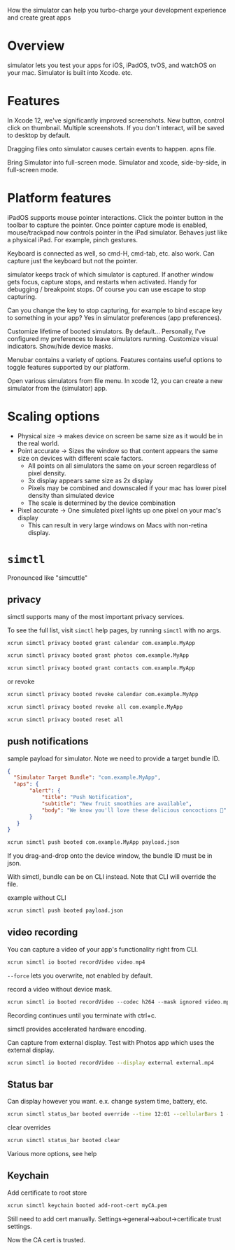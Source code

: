 How the simulator can help you turbo-charge your development experience and create great apps

# Overview
simulator lets you test your apps for iOS, iPadOS, tvOS, and watchOS on your mac.  Simulator is built into Xcode.  etc.

# Features
In Xcode 12, we've significantly improved screenshots.  New button, control click on thumbnail.  Multiple screenshots.  If you don't interact, will be saved to desktop by default.

Dragging files onto simulator causes certain events to happen.  apns file.  

Bring Simulator into full-screen mode.  Simulator and xcode, side-by-side, in full-screen mode.

# Platform features
iPadOS supports mouse pointer interactions.  Click the pointer button in the toolbar to capture the pointer.  Once pointer capture mode is enabled, mouse/trackpad now controls pointer in the iPad simulator.  Behaves just like a physical iPad.  For example, pinch gestures.

Keyboard is connected as well, so cmd-H, cmd-tab, etc. also work.  Can capture just the keyboard but not the pointer.  

simulator keeps track of which simulator is captured.  If another window gets focus, capture stops, and restarts when activated.  Handy for debugging / breakpoint stops.  Of course you can use escape to stop capturing.


Can you change the key to stop capturing, for example to bind escape key to something in your app?  Yes in simulator preferences (app preferences).

Customize lifetime of booted simulators.  By default... Personally, I've configured my preferences to leave simulators running.  Customize visual indicators.  Show/hide device masks.  

Menubar contains a variety of options.  Features contains useful options to toggle features supported by our platform.  

Open various simulators from file menu.  In xcode 12, you can create a new simulator from the (simulator) app.

# Scaling options
* Physical size -> makes device on screen be same size as it would be in the real world.  
* Point accurate -> Sizes the window so that content appears the same size on devices with different scale factors.  
	* All points on all simulators the same on your screen regardless of pixel density.
	* 3x display appears same size as 2x display
	*   Pixels may be combined and downscaled if your mac has lower pixel density than simulated device
	*   The scale is determined by the device combination
*   Pixel accurate -> One simulated pixel lights up one pixel on your mac's display
	*   This can result in very large windows on Macs with non-retina display.

# `simctl`
Pronounced like "simcuttle"
## privacy
simctl supports many of the most important privacy services.

To see the full list, visit `simctl` help pages, by running `simctl` with no args.

```sh
xcrun simctl privacy booted grant calendar com.example.MyApp

xcrun simctl privacy booted grant photos com.example.MyApp

xcrun simctl privacy booted grant contacts com.example.MyApp
```

or revoke

```sh
xcrun simctl privacy booted revoke calendar com.example.MyApp

xcrun simctl privacy booted revoke all com.example.MyApp

xcrun simctl privacy booted reset all
```

## push notifications
sample payload for simulator.
Note we need to provide a target bundle ID.

```json
{
  "Simulator Target Bundle": "com.example.MyApp",
  "aps": {
       "alert": {
           "title": "Push Notification",
           "subtitle": "New fruit smoothies are available",
           "body": "We know you'll love these delicious concoctions 🥰"
       }
   }
}
```

```bash
xcrun simctl push booted com.example.MyApp payload.json
```

If you drag-and-drop onto the device window, the bundle ID must be in json.

With simctl, bundle can be on CLI instead.  Note that CLI will override the file.

example without CLI
```sh
xcrun simctl push booted payload.json
```

## video recording
You can capture a video of your app's functionality right from CLI.

```swift
xcrun simctl io booted recordVideo video.mp4
```

`--force` lets you overwrite, not enabled by default.

record a video without device mask.
```swift
xcrun simctl io booted recordVideo --codec h264 --mask ignored video.mp4
```

Recording continues until you terminate with ctrl+c.

simctl provides accelerated hardware encoding.

Can capture from external display.  Test with Photos app which uses the external display.

```sh
xcrun simctl io booted recordVideo --display external external.mp4
```

## Status bar
Can display however you want.  e.x. change system time, battery, etc.

```bash
xcrun simctl status_bar booted override --time 12:01 --cellularBars 1 --dataNetwork 3g --wifiMode failed
```

clear overrides

```bash
xcrun simctl status_bar booted clear
```

Various more options, see help

## Keychain
Add certificate to root store

```bash
xcrun simctl keychain booted add-root-cert myCA.pem
```

Still need to add cert manually.  Settings->general->about->certificate trust settings.

Now the CA cert is trusted.

